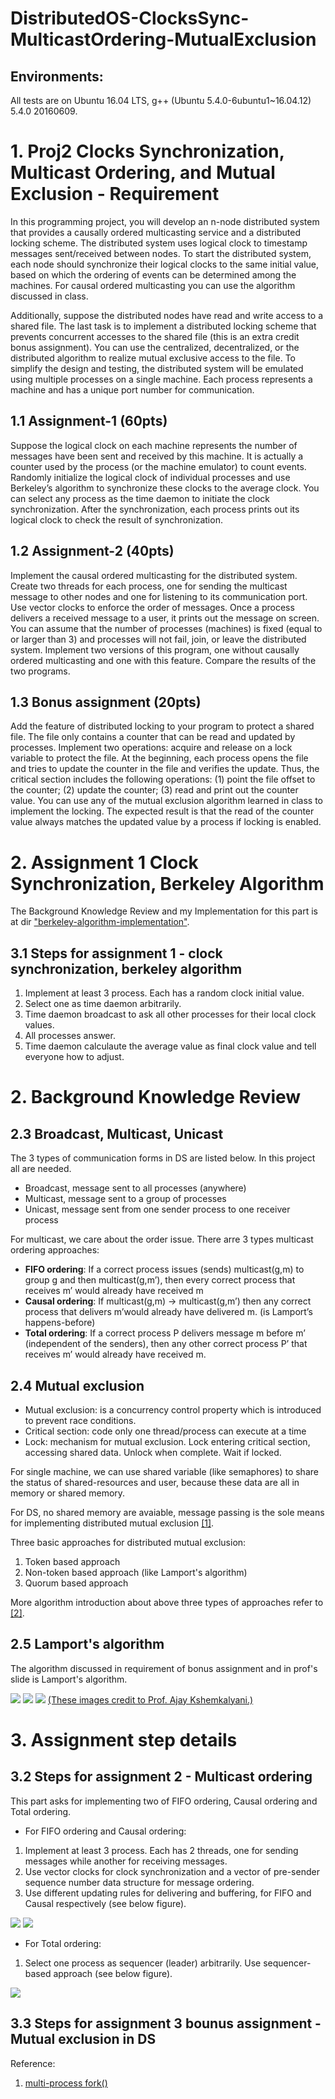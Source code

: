 # DistributedOS-ClocksSync-MulticastOrdering-MutualExclusion

## Environments:

All tests are on Ubuntu 16.04 LTS, g++ (Ubuntu 5.4.0-6ubuntu1~16.04.12) 5.4.0 20160609.

# 1. Proj2 Clocks Synchronization, Multicast Ordering, and Mutual Exclusion - Requirement

In this programming project, you will develop an n-node distributed system that provides a causally ordered multicasting service and a distributed locking scheme. The distributed system uses logical clock to timestamp messages sent/received between nodes. To start the distributed system, each node should synchronize their logical clocks to the same initial value, based on which the ordering of events can be determined among the machines. For causal ordered multicasting you can use the algorithm discussed in class.

Additionally, suppose the distributed nodes have read and write access to a shared file. The last task is to implement a distributed locking scheme that prevents concurrent accesses to the shared file (this is an extra credit bonus assignment). You can use the centralized, decentralized, or the distributed algorithm to realize mutual exclusive access to the file. To simplify the design and testing, the distributed system will be emulated using multiple processes on a single machine. Each process represents a machine and has a unique port number for communication.

## 1.1 Assignment-1 (60pts) 
Suppose the logical clock on each machine represents the number of messages have been sent and received by this machine. It is actually a counter used by the process (or the machine emulator) to count events. Randomly initialize the logical clock of individual processes and use Berkeley’s algorithm to synchronize these clocks to the average clock. You can select any process as the time daemon to initiate the clock synchronization. After the synchronization, each process prints out its logical clock to check the result of synchronization.

## 1.2 Assignment-2 (40pts) 
Implement the causal ordered multicasting for the distributed system. Create two threads for each process, one for sending the multicast message to other nodes and one for listening to its communication port. Use vector clocks to enforce the order of messages. Once a process delivers a received message to a user, it prints out the message on screen. You can assume that the number of processes (machines) is fixed (equal to or larger than 3) and processes will not fail, join, or leave the distributed system. Implement two versions of this program, one without causally ordered multicasting and one with this feature. Compare the results of the two programs.

## 1.3 Bonus assignment (20pts) 
Add the feature of distributed locking to your program to protect a shared file. The file only contains a counter that can be read and updated by processes. Implement two operations: acquire and release on a lock variable to protect the file. At the beginning, each process opens the file and tries to update the counter in the file and verifies the update. Thus, the critical section includes the following operations: (1) point the file offset to the counter; (2) update the counter; (3) read and print out the counter value. You can use any of the mutual exclusion algorithm learned in class to implement the locking. The expected result is that the read of the counter value always matches the updated value by a process if locking is enabled.

# 2. Assignment 1 Clock Synchronization, Berkeley Algorithm

The Background Knowledge Review and my Implementation for this part is at dir ["berkeley-algorithm-implementation"](berkeley-algorithm-implementation).



## 3.1 Steps for assignment 1 - clock synchronization, berkeley algorithm
1. Implement at least 3 process. Each has a random clock initial value.
2. Select one as time daemon arbitrarily.
3. Time daemon broadcast to ask all other processes for their local clock values.
4. All processes answer.
5. Time daemon calculaute the average value as final clock value and tell everyone how to adjust.


# 2. Background Knowledge Review


## 2.3 Broadcast, Multicast, Unicast

The 3 types of communication forms in DS are listed below. In this project all are needed.
- Broadcast, message sent to all processes (anywhere)
- Multicast, message sent to a group of processes
- Unicast, message sent from one sender process to one receiver process

For multicast, we care about the order issue. There arre 3 types multicast ordering approaches:
- **FIFO ordering**: If a correct process issues (sends) multicast(g,m) to group g and then multicast(g,m’), then every correct  process that receives m’ would already have received m
- **Causal ordering**: If multicast(g,m) -> multicast(g,m’)  then any correct process that delivers m’would already have delivered m. (is Lamport’s happens-before)
- **Total ordering**: If a correct process P delivers message m before m’ (independent of the senders), then any other correct process P’ that receives m’ would already have received m.


## 2.4 Mutual exclusion

- Mutual exclusion: is a concurrency control property which is introduced to prevent race conditions. 
- Critical section: code only one thread/process can execute at a time 
- Lock: mechanism for mutual exclusion. Lock entering critical section, accessing shared data. Unlock when complete. Wait if locked.

For single machine, we can use shared variable (like semaphores) to share the status of shared-resources and user, because these data are all in memory or shared memory.

For DS, no shared memory are avaiable, message passing is the sole means for implementing distributed mutual exclusion [[1]](https://www.cs.uic.edu/~ajayk/Chapter9.pdf).

Three basic approaches for distributed mutual exclusion:
1. Token based approach
2. Non-token based approach (like Lamport's algorithm)
3. Quorum based approach

More algorithm introduction about above three types of approaches refer to [[2]](https://www.geeksforgeeks.org/mutual-exclusion-in-distributed-system/?ref=lbp).

## 2.5 Lamport's algorithm

The algorithm discussed in requirement of bonus assignment and in prof's slide is Lamport's algorithm.

![](img/lamport1.png)
![](img/lamport2.png)
![](img/lamport3.png)
[(These images credit to Prof. Ajay Kshemkalyani.)](https://www.cs.uic.edu/~ajayk/Chapter9.pdf)


# 3. Assignment step details 



## 3.2 Steps for assignment 2 - Multicast ordering

This part asks for implementing two of FIFO ordering, Causal ordering and Total ordering.

- For FIFO ordering and Causal ordering:
1. Implement at least 3 process. Each has 2 threads, one for sending messages while another for receiving messages.
2. Use vector clocks for clock synchronization and a vector of pre-sender sequence number data structure for message ordering. 
3. Use different updating rules for delivering and buffering, for FIFO and Causal respectively (see below figure).

![](img/fifo_update.png)
![](img/causal_update.png)

- For Total ordering:
1. Select one process as sequencer (leader) arbitrarily. Use sequencer-based approach (see below figure).

![](img/total_order_update.png)

## 3.3 Steps for assignment 3 bounus assignment - Mutual exclusion in DS



Reference:

1. [multi-process fork()](https://www.geeksforgeeks.org/creating-multiple-process-using-fork/)